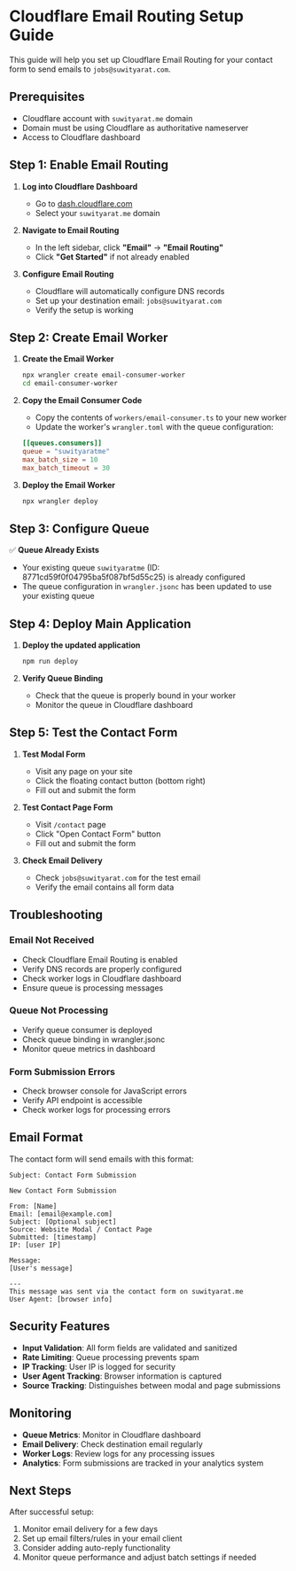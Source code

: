 # Cloudflare Email Routing Setup Guide

This guide will help you set up Cloudflare Email Routing for your contact form to send emails to `jobs@suwityarat.com`.

## Prerequisites

- Cloudflare account with `suwityarat.me` domain
- Domain must be using Cloudflare as authoritative nameserver
- Access to Cloudflare dashboard

## Step 1: Enable Email Routing

1. **Log into Cloudflare Dashboard**
   - Go to [dash.cloudflare.com](https://dash.cloudflare.com)
   - Select your `suwityarat.me` domain

2. **Navigate to Email Routing**
   - In the left sidebar, click **"Email"** → **"Email Routing"**
   - Click **"Get Started"** if not already enabled

3. **Configure Email Routing**
   - Cloudflare will automatically configure DNS records
   - Set up your destination email: `jobs@suwityarat.com`
   - Verify the setup is working

## Step 2: Create Email Worker

1. **Create the Email Worker**
   ```bash
   npx wrangler create email-consumer-worker
   cd email-consumer-worker
   ```

2. **Copy the Email Consumer Code**
   - Copy the contents of `workers/email-consumer.ts` to your new worker
   - Update the worker's `wrangler.toml` with the queue configuration:
   ```toml
   [[queues.consumers]]
   queue = "suwityaratme"
   max_batch_size = 10
   max_batch_timeout = 30
   ```

3. **Deploy the Email Worker**
   ```bash
   npx wrangler deploy
   ```

## Step 3: Configure Queue

✅ **Queue Already Exists**
   - Your existing queue `suwityaratme` (ID: 8771cd59f0f04795ba5f087bf5d55c25) is already configured
   - The queue configuration in `wrangler.jsonc` has been updated to use your existing queue

## Step 4: Deploy Main Application

1. **Deploy the updated application**
   ```bash
   npm run deploy
   ```

2. **Verify Queue Binding**
   - Check that the queue is properly bound in your worker
   - Monitor the queue in Cloudflare dashboard

## Step 5: Test the Contact Form

1. **Test Modal Form**
   - Visit any page on your site
   - Click the floating contact button (bottom right)
   - Fill out and submit the form

2. **Test Contact Page Form**
   - Visit `/contact` page
   - Click "Open Contact Form" button
   - Fill out and submit the form

3. **Check Email Delivery**
   - Check `jobs@suwityarat.com` for the test email
   - Verify the email contains all form data

## Troubleshooting

### Email Not Received
- Check Cloudflare Email Routing is enabled
- Verify DNS records are properly configured
- Check worker logs in Cloudflare dashboard
- Ensure queue is processing messages

### Queue Not Processing
- Verify queue consumer is deployed
- Check queue binding in wrangler.jsonc
- Monitor queue metrics in dashboard

### Form Submission Errors
- Check browser console for JavaScript errors
- Verify API endpoint is accessible
- Check worker logs for processing errors

## Email Format

The contact form will send emails with this format:

```
Subject: Contact Form Submission

New Contact Form Submission

From: [Name]
Email: [email@example.com]
Subject: [Optional subject]
Source: Website Modal / Contact Page
Submitted: [timestamp]
IP: [user IP]

Message:
[User's message]

---
This message was sent via the contact form on suwityarat.me
User Agent: [browser info]
```

## Security Features

- **Input Validation**: All form fields are validated and sanitized
- **Rate Limiting**: Queue processing prevents spam
- **IP Tracking**: User IP is logged for security
- **User Agent Tracking**: Browser information is captured
- **Source Tracking**: Distinguishes between modal and page submissions

## Monitoring

- **Queue Metrics**: Monitor in Cloudflare dashboard
- **Email Delivery**: Check destination email regularly
- **Worker Logs**: Review logs for any processing issues
- **Analytics**: Form submissions are tracked in your analytics system

## Next Steps

After successful setup:
1. Monitor email delivery for a few days
2. Set up email filters/rules in your email client
3. Consider adding auto-reply functionality
4. Monitor queue performance and adjust batch settings if needed
